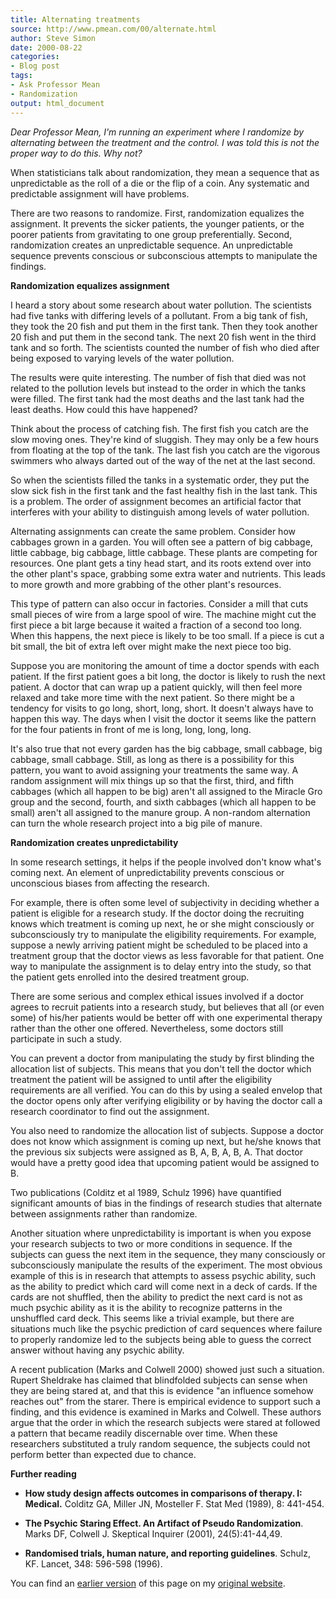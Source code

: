 ```yaml
---
title: Alternating treatments
source: http://www.pmean.com/00/alternate.html
author: Steve Simon
date: 2000-08-22
categories:
- Blog post
tags:
- Ask Professor Mean
- Randomization
output: html_document
---
```

*Dear Professor Mean, I'm running an experiment where I randomize by alternating between the treatment and the control. I was told this is not the proper way to do this. Why not?*

When statisticians talk about randomization, they mean a sequence that as unpredictable as the roll of a die or the flip of a coin. Any systematic and predictable assignment will have problems.

There are two reasons to randomize. First, randomization equalizes the assignment. It prevents the sicker patients, the younger patients, or the poorer patients from gravitating to one group preferentially. Second, randomization creates an unpredictable sequence. An unpredictable sequence prevents conscious or subconscious attempts to manipulate the findings.

**Randomization equalizes assignment**

I heard a story about some research about water pollution. The scientists had five tanks with differing levels of a pollutant. From a big tank of fish, they took the 20 fish and put them in the first tank. Then they took another 20 fish and put them in the second tank. The next 20 fish went in the third tank and so forth. The scientists counted the number of fish who died after being exposed to varying levels of the water pollution.

The results were quite interesting. The number of fish that died was not related to the pollution levels but instead to the order in which the tanks were filled. The first tank had the most deaths and the last tank had the least deaths. How could this have happened?

Think about the process of catching fish. The first fish you catch are the slow moving ones. They're kind of sluggish. They may only be a few hours from floating at the top of the tank. The last fish you catch are the vigorous swimmers who always darted out of the way of the net at the last second.

So when the scientists filled the tanks in a systematic order, they put the slow sick fish in the first tank and the fast healthy fish in the last tank. This is a problem. The order of assignment becomes an artificial factor that interferes with your ability to distinguish among levels of water pollution.

Alternating assignments can create the same problem. Consider how cabbages grown in a garden. You will often see a pattern of big cabbage, little cabbage, big cabbage, little cabbage. These plants are competing for resources. One plant gets a tiny head start, and its roots extend over into the other plant's space, grabbing some extra water and nutrients. This leads to more growth and more grabbing of the other plant's resources.

This type of pattern can also occur in factories. Consider a mill that cuts small pieces of wire from a large spool of wire. The machine might cut the first piece a bit large because it waited a fraction of a second too long. When this happens, the next piece is likely to be too small. If a piece is cut a bit small, the bit of extra left over might make the next piece too big.

Suppose you are monitoring the amount of time a doctor spends with each patient. If the first patient goes a bit long, the doctor is likely to rush the next patient. A doctor that can wrap up a patient quickly, will then feel more relaxed and take more time with the next patient. So there might be a tendency for visits to go long, short, long, short. It doesn't always have to happen this way. The days when I visit the doctor it seems like the pattern for the four patients in front of me is long, long, long, long.

It's also true that not every garden has the big cabbage, small cabbage, big cabbage, small cabbage. Still, as long as there is a possibility for this pattern, you want to avoid assigning your treatments the same way. A random assignment will mix things up so that the first, third, and fifth cabbages (which all happen to be big) aren't all assigned to the Miracle Gro group and the second, fourth, and sixth cabbages (which all happen to be small) aren't all assigned to the manure group. A non-random alternation can turn the whole research project into a big pile of manure.

**Randomization creates unpredictability**

In some research settings, it helps if the people involved don't know what's coming next. An element of unpredictability prevents conscious or unconscious biases from affecting the research.

For example, there is often some level of subjectivity in deciding whether a patient is eligible for a research study. If the doctor doing the recruiting knows which treatment is coming up next, he or she might consciously or subconsciously try to manipulate the eligibility requirements. For example, suppose a newly arriving patient might be scheduled to be placed into a treatment group that the doctor views as less favorable for that patient. One way to manipulate the assignment is to delay entry into the study, so that the patient gets enrolled into the desired treatment group.

There are some serious and complex ethical issues involved if a doctor agrees to recruit patients into a research study, but believes that all (or even some) of his/her patients would be better off with one experimental therapy rather than the other one offered. Nevertheless, some doctors still participate in such a study.

You can prevent a doctor from manipulating the study by first blinding the allocation list of subjects. This means that you don't tell the doctor which treatment the patient will be assigned to until after the eligibility requirements are all verified. You can do this by using a sealed envelop that the doctor opens only after verifying eligibility or by having the doctor call a research coordinator to find out the assignment.

You also need to randomize the allocation list of subjects. Suppose a doctor does not know which assignment is coming up next, but he/she knows that the previous six subjects were assigned as B, A, B, A, B, A. That doctor would have a pretty good idea that upcoming patient would be assigned to B.

Two publications (Colditz et al 1989, Schulz 1996) have quantified significant amounts of bias in the findings of research studies that alternate between assignments rather than randomize.

Another situation where unpredictability is important is when you expose your research subjects to two or more conditions in sequence. If the subjects can guess the next item in the sequence, they many consciously or subconsciously manipulate the results of the experiment. The most obvious example of this is in research that attempts to assess psychic ability, such as the ability to predict which card will come next in a deck of cards. If the cards are not shuffled, then the ability to predict the next card is not as much psychic ability as it is the ability to recognize patterns in the unshuffled card deck. This seems like a trivial example, but there are situations much like the psychic prediction of card sequences where failure to properly randomize led to the subjects being able to guess the correct answer without having any psychic ability.

A recent publication (Marks and Colwell 2000) showed just such a situation. Rupert Sheldrake has claimed that blindfolded subjects can sense when they are being stared at, and that this is evidence "an influence somehow reaches out" from the starer. There is empirical evidence to support such a finding, and this evidence is examined in Marks and Colwell. These authors argue that the order in which the research subjects were stared at followed a pattern that became readily discernable over time. When these researchers substituted a truly random sequence, the subjects could not perform better than expected due to chance.

**Further reading**

+ **How study design affects outcomes in comparisons of therapy. I: Medical.** Colditz GA, Miller JN, Mosteller F. Stat Med (1989), 8: 441-454.

+ **The Psychic Staring Effect. An Artifact of Pseudo Randomization**. Marks DF, Colwell J. Skeptical Inquirer (2001), 24(5):41-44,49.
	
+ **Randomised trials, human nature, and reporting guidelines**. Schulz, KF. Lancet, 348: 596-598 (1996).

You can find an [earlier version][sim1] of this page on my [original website][sim2].

[sim1]: http://www.pmean.com/00/alternate.html
[sim2]: http://www.pmean.com/original_site.html
